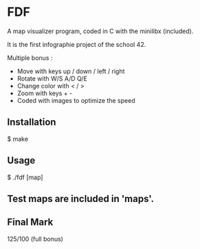 # FDF
A map visualizer program, coded in C with the minilibx (included).

It is the first infographie project of the school 42.

Multiple bonus :

- Move with keys up / down / left / right
- Rotate with W/S A/D Q/E
- Change color with < / >
- Zoom with keys + -
- Coded with images to optimize the speed
## Installation
$ make

## Usage
$ ./fdf [map]

## Test maps are included in 'maps'.

## Final Mark
125/100 (full bonus)
